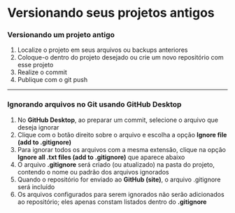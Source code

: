 # Versionando seus projetos antigos

### Versionando um projeto antigo
1. Localize o projeto em seus arquivos ou backups anteriores
2. Coloque-o dentro do projeto desejado ou crie um novo repositório com esse projeto
3. Realize o commit
4. Publique com o git push

---

### Ignorando arquivos no Git usando GitHub Desktop
1. No __GitHub Desktop__, ao preparar um commit, selecione o arquivo que deseja ignorar
2. Clique com o botão direito sobre o arquivo e escolha a opção __Ignore file (add to .gitignore)__
3. Para ignorar todos os arquivos com a mesma extensão, clique na opção __Ignore all .txt files (add to .gitignore)__ que aparece abaixo
4. O arquivo __.gitignore__ será criado (ou atualizado) na pasta do projeto, contendo o nome ou padrão dos arquivos ignorados
5. Quando o repositório for enviado ao __GitHub (site)__, o arquivo .gitignore será incluído
6. Os arquivos configurados para serem ignorados não serão adicionados ao repositório; eles apenas constam listados dentro do __.gitignore__
